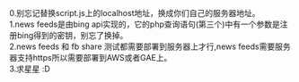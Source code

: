 0.别忘记替换script.js上的localhost地址，换成你们自己的服务器地址。              
1.news feeds是由bing api实现的，它的php查询语句(第三个)中有一个参数是注册bing得到的密钥，别忘了换掉。   
2.news feeds 和 fb share 测试都需要部署到服务器上才行,news feeds需要服务器支持https所以需要部署到AWS或者GAE上。      
3.求星星 :D
